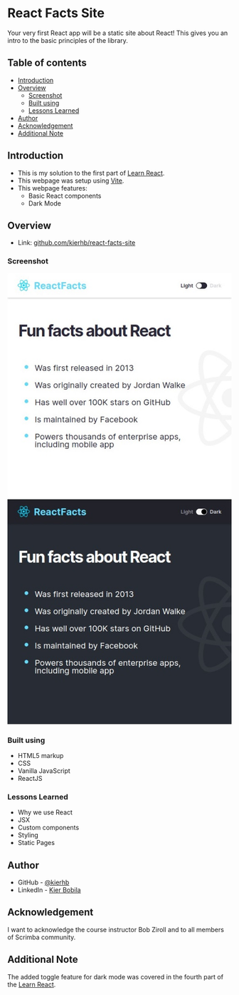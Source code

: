 # React Facts Site
Your very first React app will be a static site about React! This gives you an intro to the basic principles of the library.

## Table of contents
- [Introduction](#introduction)
- [Overview](#overview)
  - [Screenshot](#screenshot)
  - [Built using](#built-using)
  - [Lessons Learned](#lessons-learned)
- [Author](#author)
- [Acknowledgement](#acknowledgement)
- [Additional Note](#additional-note)

## Introduction
- This is my solution to the first part of [Learn React](https://scrimba.com/learn/learnreact).
- This webpage was setup using [Vite](https://vitejs.dev/).
- This webpage features:
    - Basic React components
    - Dark Mode

## Overview
- Link: [github.com/kierhb/react-facts-site](https://github.com/kierhb/react-facts-site)

### Screenshot
![screenshot-light](./react-facts-light.jpg)
![screenshot-dark](./react-facts-dark.jpg)

### Built using

- HTML5 markup
- CSS
- Vanilla JavaScript
- ReactJS

### Lessons Learned

- Why we use React
- JSX
- Custom components
- Styling
- Static Pages

## Author

- GitHub - [@kierhb](https://github.com/kierhb)
- LinkedIn - [Kier Bobila](https://www.linkedin.com/in/kier-bobila/)

## Acknowledgement
I want to acknowledge the course instructor Bob Ziroll and to all members of Scrimba community.

## Additional Note
The added toggle feature for dark mode was covered in the fourth part of the [Learn React](https://scrimba.com/learn/learnreact).